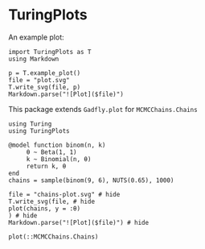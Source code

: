 # TuringPlots

An example plot:

```@eval
import TuringPlots as T
using Markdown

p = T.example_plot()
file = "plot.svg"
T.write_svg(file, p)
Markdown.parse("![Plot]($file)")
```

This package extends `Gadfly.plot` for `MCMCChains.Chains`

```@example tutorial
using Turing
using TuringPlots

@model function binom(n, k)
     θ ~ Beta(1, 1)
     k ~ Binomial(n, θ) 
     return k, θ
end
chains = sample(binom(9, 6), NUTS(0.65), 1000)

file = "chains-plot.svg" # hide
T.write_svg(file, # hide
plot(chains, y = :θ)
) # hide
Markdown.parse("![Plot]($file)") # hide
```

```@docs
plot(::MCMCChains.Chains)
```
